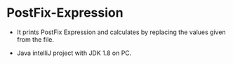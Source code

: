 # PostFix-Expression
* It prints PostFix Expression and calculates by replacing the values given from the file.
- Java intelliJ project with JDK 1.8 on PC.

